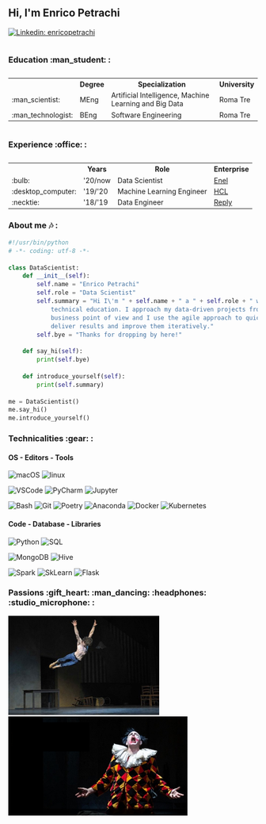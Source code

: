 <h2> Hi, I'm Enrico Petrachi</h2> 

<a href="https://www.linkedin.com/in/enricopetrachi/">![Linkedin: enricopetrachi](https://img.shields.io/badge/Enrico_Petrachi-blue?logo=Linkedin&logoColor=white)
</a>

<table>
    <caption style="text-align: left;"><h3>Education :man_student: :</h3></caption>
    <tr>
        <th></th>
        <th>Degree</th>
        <th>Specialization</th>
        <th>University</th>
    </tr>
    <tr>
        <td>:man_scientist:</td>
        <td>MEng</td>
        <td>Artificial Intelligence, Machine Learning and Big Data</td>
        <td>Roma Tre</td>
    </tr>
    <tr>
        <td>:man_technologist:</td>
        <td>BEng</td>
        <td>Software Engineering</td>
        <td>Roma Tre</td>
    </tr>
</table>

<table>
    <caption style="text-align: left;"><h3>Experience :office: :</h3></caption>
    <tr>
        <th></th>
        <th>Years</th>
        <th>Role</th>
        <th>Enterprise</th>
    </tr>
    <tr>
        <td>:bulb:</td>
        <td>'20/now</td>
        <td>Data Scientist</td>
        <td><a href="https://www.enel.it">Enel</a></td>
    </tr>
    <tr>
        <td>:desktop_computer:</td>
        <td>'19/'20</td>
        <td>Machine Learning Engineer</td>
        <td><a href="https://www.hcltechsw.com">HCL</a></td>
    </tr>
    <tr>
        <td>:necktie:</td>
        <td>'18/'19</td>
        <td>Data Engineer</td>
        <td><a href="https://www.reply.com">Reply</a></td>
    </tr>
</table>


<h3>About me 🎶 : </h3>


```python
#!/usr/bin/python
# -*- coding: utf-8 -*-

class DataScientist:
    def __init__(self):
        self.name = "Enrico Petrachi"
        self.role = "Data Scientist"
        self.summary = "Hi I\'m " + self.name + " a " + self.role + " with a \
            technical education. I approach my data-driven projects from a \
            business point of view and I use the agile approach to quickly \
            deliver results and improve them iteratively."
        self.bye = "Thanks for dropping by here!"

    def say_hi(self):
        print(self.bye)

    def introduce_yourself(self):
        print(self.summary)

me = DataScientist()
me.say_hi()
me.introduce_yourself()
```

<h3>Technicalities :gear: :</h3>

<h4>OS - Editors - Tools</h4>

![macOS](https://img.shields.io/badge/mac-OS-black?logo=apple&logoColor=white)
![linux](https://img.shields.io/badge/linux-OS-FCC624?logo=linux&logoColor=FCC624)

![VSCode](https://img.shields.io/badge/VSCode-Editors-007ACC?logo=visual-studio-code&logoColor=007ACC)
![PyCharm](https://img.shields.io/badge/PyCharm-Editors-black?logo=PyCharm&logoColor=white)
![Jupyter](https://img.shields.io/badge/Jupyter-Editors-F37626?logo=Jupyter&logoColor=F37626)

![Bash](https://img.shields.io/badge/Bash-Tools-4EAA25?logo=gnu-bash&logoColor=4EAA25)
![Git](https://img.shields.io/badge/Git-Tools-F05032?logo=git&logoColor=F05032)
![Poetry](https://img.shields.io/badge/Poetry-Tools-60A5FA?logo=Poetry&logoColor=60A5FA)
![Anaconda](https://img.shields.io/badge/Anaconda-Tools-44A833?logo=Anaconda&logoColor=44A833)
![Docker](https://img.shields.io/badge/Docker-Tools-2496ED?logo=Docker&logoColor=2496ED)
![Kubernetes](https://img.shields.io/badge/Kubernetes-Tools-326CE5?logo=kubernetes&logoColor=326CE5)

<h4>Code - Database - Libraries</h4>

![Python](https://img.shields.io/badge/Python-Code-3776AB?logo=python&logoColor=3776AB)
![SQL](https://img.shields.io/badge/SQL-Code-black?logo=sql&logoColor=white)

![MongoDB](https://img.shields.io/badge/MongoDB-Database-47A248?logo=MongoDB&logoColor=47A248)
![Hive](https://img.shields.io/badge/Hive-Database-FDEE21?logo=ApacheHive&logoColor=FDEE21)

![Spark](https://img.shields.io/badge/Spark-Libs-E25A1C?logo=ApacheSpark&logoColor=E25A1C)
![SkLearn](https://img.shields.io/badge/SkLearn-Libs-F7931E?logo=scikit-learn&logoColor=F7931E)
![Flask](https://img.shields.io/badge/Flask-Libs-black?logo=Flask&logoColor=white)


<h3>Passions :gift_heart: :man_dancing: :headphones: :studio_microphone: :</h3>

<div>

<img src="img/le%20jen%20homme.jpg" alt="Le Jeune Homme et la Mort" height="200px">

<img src="img/rigoletto.jpg" alt="Rigoletto" height="200px">

</div>